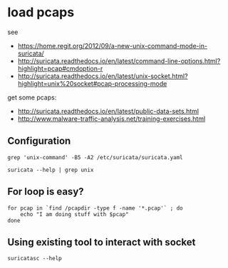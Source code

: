 # load pcaps

see
 * https://home.regit.org/2012/09/a-new-unix-command-mode-in-suricata/
 * http://suricata.readthedocs.io/en/latest/command-line-options.html?highlight=pcap#cmdoption-r
 * http://suricata.readthedocs.io/en/latest/unix-socket.html?highlight=unix%20socket#pcap-processing-mode

get some pcaps:

* http://suricata.readthedocs.io/en/latest/public-data-sets.html
* http://www.malware-traffic-analysis.net/training-exercises.html

## Configuration

```
grep 'unix-command' -B5 -A2 /etc/suricata/suricata.yaml
```

```
suricata --help | grep unix
```

## For loop is easy?

```
for pcap in `find /pcapdir -type f -name '*.pcap'` ; do
	echo "I am doing stuff with $pcap"
done
```

## Using existing tool to interact with socket

```
suricatasc --help
```
